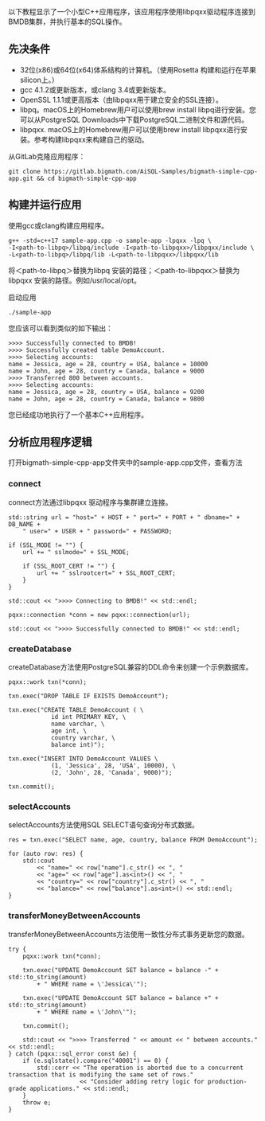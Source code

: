 
以下教程显示了一个小型C++应用程序，该应用程序使用libpqxx驱动程序连接到BMDB集群，并执行基本的SQL操作。


## **先决条件**

* 32位(x86)或64位(x64)体系结构的计算机。（使用Rosetta 构建和运行在苹果silicon上。）
* gcc 4.1.2或更新版本，或clang 3.4或更新版本。
* OpenSSL 1.1.1或更高版本（由libpqxx用于建立安全的SSL连接）。
* libpq。macOS上的Homebrew用户可以使用brew install libpq进行安装。您可以从PostgreSQL Downloads中下载PostgreSQL二进制文件和源代码。
* libpqxx. macOS上的Homebrew用户可以使用brew install libpqxx进行安装。参考构建libpqxx来构建自己的驱动。

从GitLab克隆应用程序：

```
git clone https://gitlab.bigmath.com/AiSQL-Samples/bigmath-simple-cpp-app.git && cd bigmath-simple-cpp-app
```


## **构建并运行应用**

使用gcc或clang构建应用程序。

```
g++ -std=c++17 sample-app.cpp -o sample-app -lpqxx -lpq \
-I<path-to-libpq>/libpq/include -I<path-to-libpqxx>/libpqxx/include \
-L<path-to-libpq>/libpq/lib -L<path-to-libpqxx>/libpqxx/lib
```

将＜path-to-libpq＞替换为libpq 安装的路径；＜path-to-libpqxx＞替换为libpqxx 安装的路径。例如/usr/local/opt。 

启动应用

```
./sample-app 
```

您应该可以看到类似的如下输出：

```
>>>> Successfully connected to BMDB!
>>>> Successfully created table DemoAccount.
>>>> Selecting accounts:
name = Jessica, age = 28, country = USA, balance = 10000
name = John, age = 28, country = Canada, balance = 9000
>>>> Transferred 800 between accounts.
>>>> Selecting accounts:
name = Jessica, age = 28, country = USA, balance = 9200
name = John, age = 28, country = Canada, balance = 9800
```

您已经成功地执行了一个基本C++应用程序。

 

## **分析应用程序逻辑**

打开bigmath-simple-cpp-app文件夹中的sample-app.cpp文件，查看方法


### **connect**

connect方法通过libpqxx 驱动程序与集群建立连接。

```
std::string url = "host=" + HOST + " port=" + PORT + " dbname=" + DB_NAME +
    " user=" + USER + " password=" + PASSWORD;
 
if (SSL_MODE != "") {
    url += " sslmode=" + SSL_MODE;
 
    if (SSL_ROOT_CERT != "") {
        url += " sslrootcert=" + SSL_ROOT_CERT;
    }
}
 
std::cout << ">>>> Connecting to BMDB!" << std::endl;
 
pqxx::connection *conn = new pqxx::connection(url);
 
std::cout << ">>>> Successfully connected to BMDB!" << std::endl;
```


### **createDatabase**

createDatabase方法使用PostgreSQL兼容的DDL命令来创建一个示例数据库。

```
pqxx::work txn(*conn);
 
txn.exec("DROP TABLE IF EXISTS DemoAccount");
 
txn.exec("CREATE TABLE DemoAccount ( \
            id int PRIMARY KEY, \
            name varchar, \
            age int, \
            country varchar, \
            balance int)");
 
txn.exec("INSERT INTO DemoAccount VALUES \
            (1, 'Jessica', 28, 'USA', 10000), \
            (2, 'John', 28, 'Canada', 9000)");
 
txn.commit();
```

### **selectAccounts**

selectAccounts方法使用SQL SELECT语句查询分布式数据。 

```
res = txn.exec("SELECT name, age, country, balance FROM DemoAccount");
 
for (auto row: res) {
    std::cout
        << "name=" << row["name"].c_str() << ", "
        << "age=" << row["age"].as<int>() << ", "
        << "country=" << row["country"].c_str() << ", "
        << "balance=" << row["balance"].as<int>() << std::endl;
}
```

### **transferMoneyBetweenAccounts**

transferMoneyBetweenAccounts方法使用一致性分布式事务更新您的数据。

```
try {
    pqxx::work txn(*conn);
 
    txn.exec("UPDATE DemoAccount SET balance = balance -" + std::to_string(amount)
        + " WHERE name = \'Jessica\'");
 
    txn.exec("UPDATE DemoAccount SET balance = balance +" + std::to_string(amount)
        + " WHERE name = \'John\'");
 
    txn.commit();
 
    std::cout << ">>>> Transferred " << amount << " between accounts." << std::endl;
} catch (pqxx::sql_error const &e) {
    if (e.sqlstate().compare("40001") == 0) {
        std::cerr << "The operation is aborted due to a concurrent transaction that is modifying the same set of rows."
                    << "Consider adding retry logic for production-grade applications." << std::endl;
    }
    throw e;
}
```
